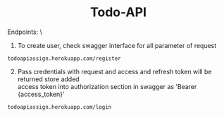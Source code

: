 <h1 align="center"> Todo-API </h1>
Endpoints: \

1. To create user, check swagger interface for all parameter of request
```
todoapiassign.herokuapp.com/register
```

2. Pass credentials with request and access and refresh token will be returned store added \
access token into authorization section in swagger as 'Bearer {access_token}'
```
todoapiassign.herokuapp.com/login
```

